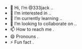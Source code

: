 - 👋 Hi, I’m @333jack ..
- 👀 I’m interested in ..
- 🌱 I’m currently learning ..
- 💞️ I’m looking to collaborate on ..
- 📫 How to reach me .
- 😄 Pronouns .
- ⚡ Fun fact .

<!---
333jack/333jack is a ✨ special ✨ repository because its `README.md` (this file) appears on your GitHub profile.
You can click the Preview link to take a look at your changes.
--->
